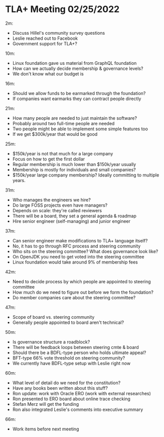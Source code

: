 # TLA+ Meeting 02/25/2022

2m:
 * Discuss Hillel's community survey questions
 * Leslie reached out to Facebook
 * Government support for TLA+?

10m:
 * Linux foundation gave us material from GraphQL foundation
 * How can we actually decide membership & governance levels?
 * We don't know what our budget is

16m:
 * Should we allow funds to be earmarked through the foundation?
 * If companies want earmarks they can contract people directly

21m:
 * How many people are needed to just maintain the software?
 * Probably around two full-time people are needed
 * Two people might be able to implement some simple features too
 * If we get $300k/year that would be good

25m:
 * $150k/year is not that much for a large company
 * Focus on how to get the first dollar
 * Regular membership is much lower than $150k/year usually
 * Membership is mostly for individuals and small companies?
 * $150k/year large company membership? Ideally committing to multiple years.

31m:
 * Who manages the engineers we hire?
 * Do large FOSS projects even have managers?
 * Depends on scale: they're called reviewers
 * There will be a board, they set a general agenda & roadmap
 * Hire senior engineer (self-managing) and junior engineer

37m:
 * Can senior engineer make modifications to TLA+ language itself?
 * No, it has to go through RFC process and steering community
 * Who sits on the steering committee? What does governance look like?
 * On OpenJDK you need to get voted into the steering committee
 * Linux foundation would take around 9% of membership fees

42m:
 * Need to decide process by which people are appointed to steering committee
 * How much do we need to figure out before we form the foundation?
 * Do member companies care about the steering committee?

47m:
 * Scope of board vs. steering community
 * Generally people appointed to board aren't technical?

50m:
 * Is governance structure a roadblock?
 * There will be feedback loops between steering cmte & board
 * Should there be a BDFL-type person who holds ultimate appeal?
 * BFT-type 66% vote threshold on steering community?
 * We currently have BDFL-type setup with Leslie right now

60m:
 * What level of detail do we need for the constitution?
 * Have any books been written about this stuff?
 * Ron update: work with Oracle ERO (work with external researches)
 * Ron presented to ERO board about online trace checking
 * Stefan Merz will get the funding
 * Ron also integrated Leslie's comments into executive summary

66m:
 * Work items before next meeting

